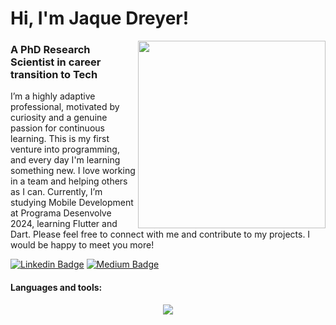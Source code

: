 # Hi, I'm Jaque Dreyer! 

<img src = "https://github.com/jaquedreyer/jaquedreyer/assets/107557946/b3b0dccc-e2e0-43c7-80e6-b41fd82ac2f6" width="300px" align="right"/> 

### A PhD Research Scientist in career transition to Tech 

I’m a highly adaptive professional, motivated by curiosity and a genuine passion for continuous learning. This is my first venture into programming, and every day I'm learning something new. I love working in a team and helping others as I can.
Currently, I’m studying Mobile Development at Programa Desenvolve 2024, learning Flutter and Dart.
Please feel free to connect with me and contribute to my projects. I would be happy to meet you more!

[![Linkedin Badge](https://img.shields.io/badge/-LinkedIn-blue?style=flat-round&logo=Linkedin&logoColor=white&link=https://www.linkedin.com/in/jaquelinedreyer)](https://www.linkedin.com/in/jaquelinedreyer)
[![Medium Badge](https://img.shields.io/badge/Medium-12100E?style=flat-round&logo=medium&logoColor=white&link=https://https://medium.com/@jaquedreyer.tech)](https://medium.com/@jaquedreyer.tech)
  
#### Languages and tools:
<div align="center">
  <a href="https://skillicons.dev">
    <img src="https://skillicons.dev/icons?i=dart,flutter,kotlin,vscode,androidstudio,git,github,figma,notion&theme=dark" />
  </a>
</div>


